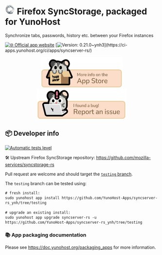 <!--
N.B.: This README was automatically generated by <https://github.com/YunoHost/apps_tools/blob/main/readme_generator>
It shall NOT be edited by hand.
-->

<h1>
  <img src="https://raw.githubusercontent.com/YunoHost/apps/main/logos/syncserver-rs.png" width="32px" alt="Logo of Firefox SyncStorage">
  Firefox SyncStorage, packaged for YunoHost
</h1>

Synchronize tabs, passwords, history etc. between your Firefox instances

[![🌐 Official app website](https://img.shields.io/badge/Official_app_website-darkgreen?style=for-the-badge)](https://www.mozilla.org/en-GB/firefox/features/sync/)
[![Version: 0.21.0~ynh3](https://img.shields.io/badge/Version-0.21.0~ynh3-rgb(18,138,11)?style=for-the-badge)](https://ci-apps.yunohost.org/ci/apps/syncserver-rs/)

<div align="center">
<a href="https://apps.yunohost.org/app/syncserver-rs"><img height="100px" src="https://github.com/YunoHost/yunohost-artwork/raw/refs/heads/main/badges/neopossum-badges/badge_more_info_on_the_appstore.svg"/></a>
<a href="https://github.com/YunoHost-Apps/syncserver-rs_ynh/issues"><img height="100px" src="https://github.com/YunoHost/yunohost-artwork/raw/refs/heads/main/badges/neopossum-badges/badge_report_an_issue.svg"/></a>
</div>

## 📦 Developer info

[![Automatic tests level](https://apps.yunohost.org/badge/cilevel/syncserver-rs)](https://ci-apps.yunohost.org/ci/apps/syncserver-rs/)

🛠️ Upstream Firefox SyncStorage repository: <https://github.com/mozilla-services/syncstorage-rs>

Pull request are welcome and should target the [`testing` branch](https://github.com/YunoHost-Apps/syncserver-rs_ynh/tree/testing).

The `testing` branch can be tested using:
```
# fresh install:
sudo yunohost app install https://github.com/YunoHost-Apps/syncserver-rs_ynh/tree/testing

# upgrade an existing install:
sudo yunohost app upgrade syncserver-rs -u https://github.com/YunoHost-Apps/syncserver-rs_ynh/tree/testing
```

### 📚 App packaging documentation

Please see <https://doc.yunohost.org/packaging_apps> for more information.